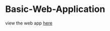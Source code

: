 # Basic-Web-Application
view the web app <a href="Basic-Web-Application/Public/index.php">here</a>
      
